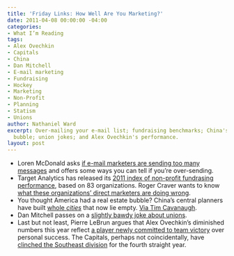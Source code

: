 ```yaml
---
title: 'Friday Links: How Well Are You Marketing?'
date: 2011-04-08 00:00:00 -04:00
categories:
- What I’m Reading
tags:
- Alex Ovechkin
- Capitals
- China
- Dan Mitchell
- E-mail marketing
- Fundraising
- Hockey
- Marketing
- Non-Profit
- Planning
- Statism
- Unions
author: Nathaniel Ward
excerpt: Over-mailing your e-mail list; fundraising benchmarks; China's real estate
  bubble; union jokes; and Alex Ovechkin's performance.
layout: post
---
```


  * Loren McDonald asks [if e-mail marketers are sending too many messages][1] and offers some ways you can tell if you’re over-sending.
  * Target Analytics has released its [2011 index of non-profit fundrasing performance][2], based on 83 organizations. Roger Craver wants to know [what these organizations’ direct marketers are doing wrong][2].
  * You thought America had a real estate bubble? China’s central planners have built [whole *cities*][3] that now lie empty. [Via Tim Cavanaugh][4].
  * Dan Mitchell passes on a [slightly bawdy joke about unions][5].
  * Last but not least, Pierre LeBrun argues that Alex Ovechkin’s diminished numbers this year reflect [a player newly committed to team victory][6] over personal success. The Capitals, perhaps not coincidentally, have [clinched the Southeast division][7] for the fourth straight year.

 [1]: http://www.mediapost.com/publications/?fa=Articles.showArticle&art_aid=146508
 [2]: http://www.theagitator.net/hot-research/fire-the-top-83-direct-response-fundraisers/
 [3]: http://www.sbs.com.au/dateline/story/watch/id/601007/n/China-s-Ghost-Cities
 [4]: http://reason.com/blog/2011/04/05/-towns-china-and-the-australia
 [5]: http://danieljmitchell.wordpress.com/2011/03/29/since-the-nea-likes-to-screw-taxpayers-this-joke-is-funny-on-several-levels/
 [6]: http://espn.go.com/blog/nhl/post/_/id/6473/a-bad-season-for-alex-ovechkin-not-if-you-consider-the-bigger-goal
 [7]: http://capitals.nhl.com/club/recap.htm?id=2010021185&navid=DL|WSH|home